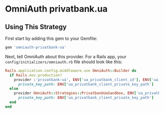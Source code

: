 # OmniAuth privatbank.ua

## Using This Strategy

First start by adding this gem to your Gemfile:

```ruby
gem 'omniauth-privatbank-ua'
```

Next, tell OmniAuth about this provider. For a Rails app, your `config/initializers/omniauth.rb` file should look like this:

```ruby
Rails.application.config.middleware.use OmniAuth::Builder do
  if Rails.env.production?
    provider :'privatbank-ua', ENV['ua_privatbank_client_id'], ENV['ua_privatbank_client_secret'],
      private_key_path: ENV['ua_privatbank_client_private_key_path']
  else
    provider OmniAuth::Strategies::PrivatbankUaSandbox, ENV['ua_privatbank_client_id'], ENV['ua_privatbank_client_secret'],
      private_key_path: ENV['ua_privatbank_client_private_key_path']
  end
end
```

